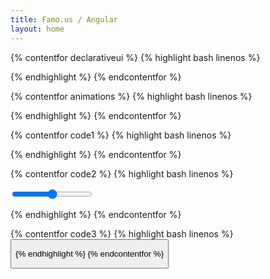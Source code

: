 ```yaml
---
title: Famo.us / Angular
layout: home
---
```



{% contentfor declarativeui %}
{% highlight bash linenos %}

<fa-grid-layout fa-options="options.grid" >
  <fa-surface fa-size="[40, 40]" class="square" ng-repeat="square in squares">
  </fa-surface>
</fa-grid-layout>

{% endhighlight %}
{% endcontentfor %}




{% contentfor animations %}
{% highlight bash linenos %}

<div ng-controller="homepageExamplesCtrl">
  <fa-modifier ng-repeat="square in squares" class="rotateMod" fa-translate="[square.x, 50, 2]" fa-origin="[.125, .125]">
    <fa-surface class="square"  fa-size="[40, 40]"></fa-surface>
  </fa-modifier>
  <fa-animation autoplay="true" duration="1200" loop="true">
    <animate  targetModSelector=".rotateMod"
              field="rotateZ"
              startValue="0"
              endValue="6.283"
              curve="linear" ></animate>
  </fa-animation>
</div>

{% endhighlight %}
{% endcontentfor %}




{% contentfor code1 %}
{% highlight bash linenos %}

<fa-modifier fa-translate="[square.x, 40]" ng-repeat='square in squares'>
  <fa-surface fa-size="[40, 40]" class="square">
  </fa-surface>
</fa-modifier>

{% endhighlight %}
{% endcontentfor %}



{% contentfor code2 %}
{% highlight bash linenos %}

<input type="range" ng-model="translateX">

<fa-modifier fa-translate="[translateX, 0]">
  <fa-surface fa-size="[40, 40]" class="square">
  </fa-surface>
</fa-modifier>

{% endhighlight %}
{% endcontentfor %}



{% contentfor code3 %}
{% highlight bash linenos %}
<button ng-click="!translate">

<fa-modifier fa-translate="[50, 0]" ng-if="translate == true">
  <fa-surface fa-size="[40, 40]">
  </fa-surface>
</fa-modifier>

{% endhighlight %}
{% endcontentfor %}
